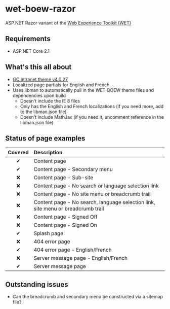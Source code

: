 # wet-boew-razor
ASP.NET Razor variant of the [Web Experience Toolkit (WET) ](https://github.com/wet-boew/)

## Requirements
* ASP.NET Core 2.1

## What's this all about
* [GC Intranet theme v4.0.27](https://wet-boew.github.io/themes-dist/theme-gc-intranet/index-en.html#en)
* Localized page partials for English and French.
* Uses libman to automatically pull in the WET-BOEW theme files and dependencies upon build
  * Doesn't include the IE 8 files
  * Only has the English and French localizations (if you need more, add to the libman.json file)
  * Doesn't include MathJax (if you need it, uncomment reference in the libman.json file)
  
 ## Status of page examples
 |    Covered     |  Description
 |:--------------:|:--------------
  ✔              | Content page
  ✔              | Content page - Secondary menu
  ❌              | Content page - Sub-site
  ❌              | Content page - No search or language selection link
  ❌              | Content page - No site menu or breadcrumb trail
  ❌              | Content page - No search, language selection link, site menu or breadcrumb trail
  ❌              | Content page - Signed Off
  ❌              | Content page - Signed On
  ✔              | Splash page
  ❌              | 404 error page
  ✔              | 404 error page - English/French
  ❌              | Server message page - English/French
  ✔              | Server message page

## Outstanding issues
* Can the breadcrumb and secondary menu be constructed via a sitemap file?